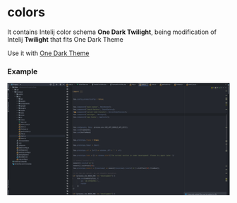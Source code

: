 # colors

It contains Intelij color schema **One Dark Twilight**, being modification of Intelij **Twilight** that fits One Dark Theme

Use it with [One Dark Theme](https://plugins.jetbrains.com/plugin/11938-one-dark-theme/versions/stable)

### Example


![IDE](./example.png)

